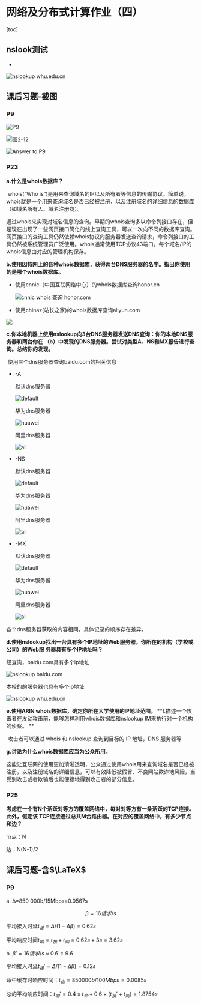 # 网络及分布式计算作业（四）

[toc]

## nslook测试

+ 

![nslookup whu.edu.cn](img\nslookup.jpg)



## 课后习题-截图

### P9

![P9](img/P9_Q.jpg)

![图2-12](img/2-12.jpg)

![Answer to P9](img/P9_A.jpg)

### P23

**a.什么是whois数据库？**

​	whois(“Who is”)是用来查询域名的IP以及所有者等信息的传输协议。简单说，whois就是一个用来查询域名是否已经被注册，以及注册域名的详细信息的数据库（如域名所有人、域名注册商）。

​	通过whois来实现对域名信息的查询。早期的whois查询多以命令列接口存在，但是现在出现了一些网页接口简化的线上查询工具，可以一次向不同的数据库查询。网页接口的查询工具仍然依赖whois协议向服务器发送查询请求，命令列接口的工具仍然被系统管理员广泛使用。whois通常使用TCP协议43端口。每个域名/IP的whois信息由对应的管理机构保存。

**b.使用因特网上的各种whois数据库，获得两台DNS服务器的名字。指出你使用的是哪个whois数据库。**

+ 使用cnnic（中国互联网络中心）的whois数据库查询honor.cn

  ![cnnic whois 查询 honor.com](img/whois_honor.jpg)

+ 使用chinaz(站长之家)的whois数据库查询aliyun.com

![](img/whois_aliyun.jpg)

**c.你本地机器上使用nslookup向3台DNS服务器发送DNS査询：你的本地DNS服务器和两台你在 （b）中发现的DNS服务器。尝试对类型A、NS和MX报告进行查询。总结你的发现。**

​	使用三个dns服务器查询baidu.com的相关信息

+ -A 

  默认dns服务器

  ![default](img/d-a.jpg)

  华为dns服务器

  ![huawei](img/huawei-a.jpg)

  阿里dns服务器

  ![ali](img/ali-a.jpg)

+ -NS

  默认dns服务器

  ![default](img/d-ns.jpg)

  华为dns服务器

  ![huawei](img/huawei-ns.jpg)

  阿里dns服务器

  ![ali](img/ali-ns.jpg)

+ -MX

  默认dns服务器

  ![default](img/d-mx.jpg)

  华为dns服务器

  ![huawei](img/huawei-mx.jpg)

  阿里dns服务器

  ![ali](img/ali-mx.jpg)

各个dns服务器获取的内容相同，具体记录的顺序存在差异。

**d.使用nslookup找出一台具有多个IP地址的Web服务器。你所在的机构（学校或公司）的Web服 务器具有多个IP地址吗？**

经查询，baidu.com具有多个ip地址

![nslookup baidu.com](img/nslu_baidu.jpg)

本校的的服务器也具有多个ip地址

![nslookup whu.edu.cn](E:\workspace\md_img\md_img\nslookup-1584868208474.jpg)

**e.使用ARIN whois数据库，确定你所在大学使用的IP地址范围。**
**f.描述一个攻击者在发动攻击前，能够怎样利用whois数据库和nslookup IM来执行对一个机构的侦察。 **

​	攻击者可以通过 whois 和 nslookup 查询到目标的 IP 地址，DNS 服务器等

**g.讨论为什么whois数据库应当为公众所用。**

这能让互联网的使用更加清晰透明，公众通过使用whois用来查询域名是否已经被注册，以及注册域名的详细信息，可以有效降低被假冒、不良网站欺诈地风险，当受到攻击或者欺骗后也能便捷地得到攻击者的部分信息。



### P25

**考虑在一个有N个活跃对等方的覆盖网络中，每对对等方有一条活跃的TCP连接。此外，假定该 TCP连接通过总共M台路由器。在对应的覆盖网络中，有多少节点和边？**

节点：N

边：N(N-1)/2

## 课后习题-含$\LaTeX$

### P9

a. Δ=850 000b/15Mbps=0.0567s

$$\beta=16 请求/s$$

平均接入时延$t_接=\Delta/(1-\Delta\beta)=0.62s$

平均响应时间$t_响=t_接+t_网=0.62s+3s=3.62s$

b. $\beta'=16 请求/s\times0.6=9.6$

平均接入时延$t_接'=\Delta/(1-\Delta\beta)=0.12s$

命中缓存时响应时间：$t_命=850 000b/100Mbps=0.0085s$

总的平均响应时间：$t_响'=0.4\times t_命+ 0.6\times (t_接’+t_网)=1.8754s$




